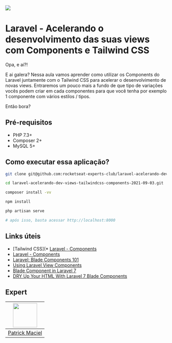 <img src="https://storage.googleapis.com/golden-wind/experts-club/capa-github.svg" />

# Laravel - Acelerando o desenvolvimento das suas views com Components e Tailwind CSS

Opa, e ai?! 

E ai galera? Nessa aula vamos aprender como utilizar os Components do Laravel juntamente com o Tailwind CSS para acelerar o desenvolvimento de novas views. Entraremos um pouco mais a fundo de que tipo de variações vocês podem criar em cada componentes para que você tenha por exemplo 1 componente com vários estilos / tipos.

Então bora?

## Pré-requisitos

- PHP 7.3+
- Composer 2+
- MySQL 5+

## Como executar essa aplicação?

```sh
git clone git@github.com:rocketseat-experts-club/laravel-acelerando-dev-views-tailwindcss-components-2021-09-03.git

cd laravel-acelerando-dev-views-tailwindcss-components-2021-09-03.git

composer install -vv

npm install

php artisan serve

# após isso, basta acessar http://localhost:8000
```

## Links úteis

* [Tailwind CSS](* [Laravel - Components](https://laravel.com/docs/8.x/blade#components)
* [Laravel - Components](https://laravel.com/docs/8.x/blade#components)
* [Laravel: Blade Components 101](https://dev.to/ericchapman/laravel-blade-components-5c9c)
* [Using Laravel View Components](https://beyondco.de/blog/using-laravel-view-components)
* [Blade Component in Laravel 7](https://medium.com/@shrijan00003/blade-component-in-laravel-7-e80849d01af)
* [DRY Up Your HTML With Laravel 7 Blade Components](https://www.twilio.com/blog/dont-repeat-yourself-html-laravel-7-blade-components-php)

## Expert
| [<img src="https://avatars.githubusercontent.com/u/671670?v=4" width="75px;"/>](https://github.com/patrickmaciel) |
| :-: |
|[Patrick Maciel](https://github.com/patrickmaciel)|

